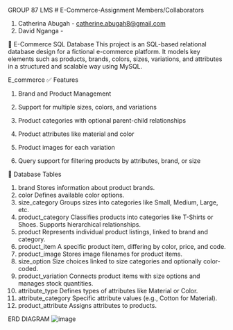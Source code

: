 GROUP 87 LMS # E-Commerce-Assignment
Members/Collaborators
1. Catherina Abugah - catherine.abugah8@gmail.com
2. David Nganga - 

🛒 E-Commerce SQL Database
This project is an SQL-based relational database design for a fictional e-commerce platform. It models key elements such as products, brands, colors, sizes, variations, and attributes in a structured and scalable way using MySQL.

E_commerce
✅ Features
1.	Brand and Product Management

2.	Support for multiple sizes, colors, and variations

3.	Product categories with optional parent-child relationships

4.	Product attributes like material and color

5.	Product images for each variation

6.	Query support for filtering products by attributes, brand, or size

🧱 Database Tables
1. brand
Stores information about product brands.
2. color
Defines available color options.
3. size_category
Groups sizes into categories like Small, Medium, Large, etc.
4. product_category
Classifies products into categories like T-Shirts or Shoes. Supports hierarchical relationships.
5. product
Represents individual product listings, linked to brand and category.
6. product_item
A specific product item, differing by color, price, and code.
7. product_image
Stores image filenames for product items.
8. size_option
Size choices linked to size categories and optionally color-coded.
9. product_variation
Connects product items with size options and manages stock quantities.
10. attribute_type
Defines types of attributes like Material or Color.
11. attribute_category
Specific attribute values (e.g., Cotton for Material).
12. product_attribute
Assigns attributes to products.


ERD DIAGRAM 
![image](https://github.com/user-attachments/assets/56cacf01-c74f-4aab-a7bc-9d25ea6b6b3e)

